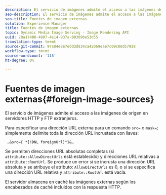 ```yaml
---
description: El servicio de imágenes admite el acceso a las imágenes de origen en servidores HTTP y FTP extranjeros.
seo-description: El servicio de imágenes admite el acceso a las imágenes de origen en servidores HTTP y FTP extranjeros.
seo-title: Fuentes de imagen externas
solution: Experience Manager
title: Fuentes de imagen externas
topic: Dynamic Media Image Serving - Image Rendering API
uuid: 28a17400-4807-4e14-937a-80309be53d55
translation-type: tm+mt
source-git-commit: 97a84e8e7edd3d834ca42069eae7c09c00d57938
workflow-type: tm+mt
source-wordcount: '118'
ht-degree: 0%

---
```



# Fuentes de imagen externas{#foreign-image-sources}

El servicio de imágenes admite el acceso a las imágenes de origen en servidores HTTP y FTP extranjeros.

Para especificar una dirección URL externa para un comando `src=` o `mask=`; simplemente delimite toda la dirección URL incrustada con llaves:

` …&src={ *[!DNL foreignUrl]*}&…`

Se permiten direcciones URL absolutas completas (si `attribute::AllowDirectUrls` está establecido) y direcciones URL relativas a `attribute::RootUrl`. Se produce un error si se incrusta una dirección URL absoluta y se atribuye el atributo: `AllowDirectUrls` es 0, o si se especifica una dirección URL relativa y `attribute::RootUrl` está vacía.

El servidor almacena en caché las imágenes externas según los encabezados de caché incluidos con la respuesta HTTP.

